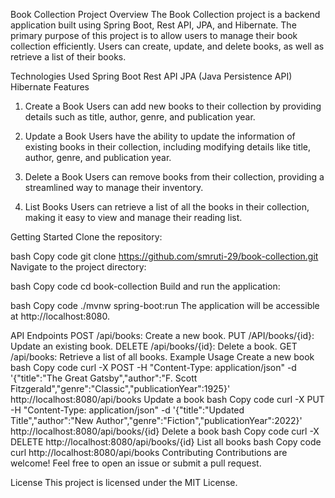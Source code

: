 Book Collection Project
Overview
The Book Collection project is a backend application built using Spring Boot, Rest API, JPA, and Hibernate. The primary purpose of this project is to allow users to manage their book collection efficiently. Users can create, update, and delete books, as well as retrieve a list of their books.

Technologies Used
Spring Boot
Rest API
JPA (Java Persistence API)
Hibernate
Features
1. Create a Book
Users can add new books to their collection by providing details such as title, author, genre, and publication year.

2. Update a Book
Users have the ability to update the information of existing books in their collection, including modifying details like title, author, genre, and publication year.

3. Delete a Book
Users can remove books from their collection, providing a streamlined way to manage their inventory.

4. List Books
Users can retrieve a list of all the books in their collection, making it easy to view and manage their reading list.

Getting Started
Clone the repository:

bash
Copy code
git clone https://github.com/smruti-29/book-collection.git
Navigate to the project directory:

bash
Copy code
cd book-collection
Build and run the application:

bash
Copy code
./mvnw spring-boot:run
The application will be accessible at http://localhost:8080.

API Endpoints
POST /api/books: Create a new book.
PUT /API/books/{id}: Update an existing book.
DELETE /api/books/{id}: Delete a book.
GET /api/books: Retrieve a list of all books.
Example Usage
Create a new book
bash
Copy code
curl -X POST -H "Content-Type: application/json" -d '{"title":"The Great Gatsby","author":"F. Scott Fitzgerald","genre":"Classic","publicationYear":1925}' http://localhost:8080/api/books
Update a book
bash
Copy code
curl -X PUT -H "Content-Type: application/json" -d '{"title":"Updated Title","author":"New Author","genre":"Fiction","publicationYear":2022}' http://localhost:8080/api/books/{id}
Delete a book
bash
Copy code
curl -X DELETE http://localhost:8080/api/books/{id}
List all books
bash
Copy code
curl http://localhost:8080/api/books
Contributing
Contributions are welcome! Feel free to open an issue or submit a pull request.

License
This project is licensed under the MIT License.
